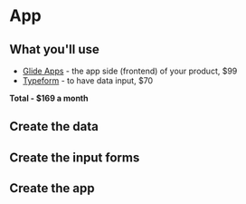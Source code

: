 # App

## What you'll use
  * [Glide Apps](https://glideapps.com) - the app side (frontend) of your product, $99
  * [Typeform](https://typeform.com) - to have data input, $70
    
  **Total - $169 a month**

## Create the data
## Create the input forms
## Create the app
